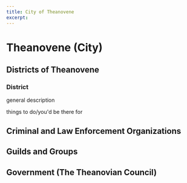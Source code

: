 ```yaml
---
title: City of Theanovene
excerpt: 
---
```


# Theanovene (City)

## Districts of Theanovene

### District

general description

things to do/you'd be there for

## Criminal and Law Enforcement Organizations

## Guilds and Groups 

## Government (The Theanovian Council)
